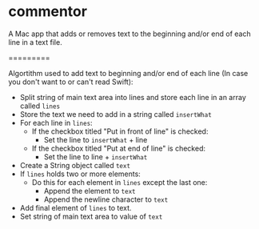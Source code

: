 commentor
=========

A Mac app that adds or removes text to the beginning and/or end of each line in a text file.

=========

Algortithm used to add text to beginning and/or end of each line (In case you don't want to or can't read Swift):

- Split string of main text area into lines and store each line in an array called `lines`
- Store the text we need to add in a string called `insertWhat`
- For each line in `lines`:
  - If the checkbox titled "Put in front of line" is checked:
    - Set the line to `insertWhat` + line
  - If the checkbox titled "Put at end of line" is checked:
    - Set the line to line + `insertWhat`
- Create a String object called `text`
- If `lines` holds two or more elements:
  - Do this for each element in `lines` except the last one:
    - Append the element to `text`
    - Append the newline character to `text`
- Add final element of `lines` to text.
- Set string of main text area to value of `text`
